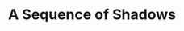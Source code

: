 ---
title: "A Sequence of Shadows"
video:
    src: https://vimeo.com/168192805
    id: 168192805
    type: vimeo
image:
    src: /assets/videography/a_sequence_of_shadows.avif
    alt: 

---